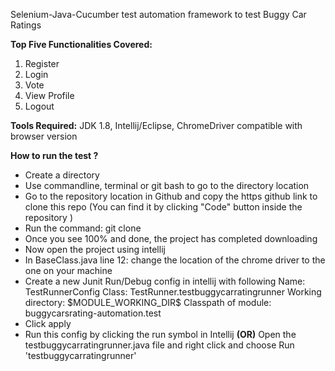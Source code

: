 Selenium-Java-Cucumber test automation framework to test Buggy Car Ratings

**Top Five Functionalities Covered:**

1. Register
2. Login
3. Vote
4. View Profile
5. Logout


**Tools Required:** JDK 1.8, Intellij/Eclipse, ChromeDriver compatible with browser version

**How to run the test ?**
- Create a directory
- Use commandline, terminal or git bash to go to the directory location 
- Go to the repository location in Github and copy the https github link to clone this repo (You can find it by clicking "Code" button inside the repository )
- Run the command:  git clone <copiedlink>
- Once you see 100% and done, the project has completed downloading
- Now open the project using intellij
- In BaseClass.java line 12: change the location of the chrome driver to the one on your machine
- Create a new Junit Run/Debug config in intellij with following
    Name: TestRunnerConfig
    Class: TestRunner.testbuggycarratingrunner
    Working directory: \$MODULE_WORKING_DIR\$
    Classpath of module: buggycarsrating-automation.test
- Click apply
- Run this config by clicking the run symbol in Intellij  **(OR)** 
  Open the testbuggycarratingrunner.java file and right click and choose Run 'testbuggycarratingrunner'




